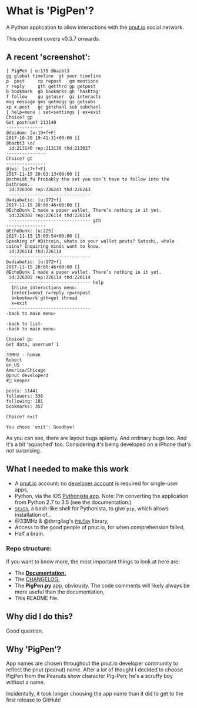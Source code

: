 # What is 'PigPen'?
A Python application to allow interactions with the [pnut.io](https://pnut.io) social network.

This document covers v0.3.7 onwards.

## A recent 'screenshot':

```
| PigPen | u:175 @bazbt3
gg global timeline  gt your timeline
p  post     rp repost   gm mentions
r reply     gth getthrd gp getpost
b bookmark  gb bookmrks gh 'hashtag'
f follow    gu getuser  gi interacts
msg message gms getmsgs gs getsubs
xp x-post   gc getchanl sub subchanl
| help=menu | set=settings | ex=exit
Choice? gp
Get postnum? 213140
--------------
@dasdom: [u:19+f+F]
2017-10-28 19:41:31+00:00 []
@bazbt3 \o/
 id:213140 rep:213130 thd:213027
---------------
Choice? gt
---------------
@jws: [u:7+f+F]
2017-11-15 20:03:13+00:00 []
@schmidt_fu Probably the set you don’t have to follow into the bathroom.
 id:226300 rep:226243 thd:226243
 ------------------------------- 
@adiabatic: [u:172+f]
2017-11-15 20:06:46+00:00 []
@EchoDunk I made a paper wallet. There’s nothing in it yet. 
 id:226302 rep:226114 thd:226114
 ------------------------------- gth
---------------
@EchoDunk: [u:225]
2017-11-15 15:05:54+00:00 []
Speaking of #Bitcoin, whats in your wallet pnuts? Satoshi, whole coins? Inquiring minds want to know. 
 id:226114 thd:226114
 ------------------------------- 
@adiabatic: [u:172+f]
2017-11-15 20:06:46+00:00 []
@EchoDunk I made a paper wallet. There’s nothing in it yet. 
 id:226302 rep:226114 thd:226114
 ------------------------------- help
  Inline interactions menu:
  [enter]=next r=reply rp=repost
  b=bookmark gth=get thread
  x=exit
 ------------------------------- 
-back to main menu-

-back to list-
-back to main menu-

Choice? gu
Get data, usernum? 1

33MHz - human
Robert
en_US
America/Chicago
@pnut developerd
#🐝 keeper

posts: 11441
followers: 336
following: 181
bookmarks: 357

Choice? exit
 
You chose 'exit': Goodbye!
```

As you can see, there are layout bugs aplenty. And ordinary bugs too. And it's a bit 'squashed' too. Considering it's being developed on a iPhone that's not surprising.

## What I needed to make this work
* A [pnut.io](https://pnut.io) account; no [developer account](https://pnut.io/dev) is required for single-user apps,
* Python, via the iOS [Pythonista app](http://omz-software.com/pythonista/). Note: I'm converting the application from Python 2.7 to 3.5 (see the documentation.)
* [`StaSh`](https://gist.github.com/CodyKochmann/4d6b40e77ba862e634185a038d2c3f13), a bash-like shell for Pythonista, to give `pip`, which allows installation of… 
* @33MHz & @thrrgilag's [`PNUTpy`](https://github.com/pnut-api/PNUTpy) library,
* Access to the good people of pnut.io, for when comprehension failed,
* Half a brain.

### Repo structure:
If you want to know more, the most important things to look at here are:

* The **[Documentation.](/docs/00-index.md)**
* The [CHANGELOG.](CHANGELOG.md)
* The **PigPen.py** app, obviously.  The code comments will likely always be more useful than the documentation,
* This README file.

## Why did I do this?
Good question.

## Why 'PigPen'?
App names are chosen throughout the pnut.io developer community to reflect the pnut (peanut) name. After a *lot* of thought I decided to choose PigPen from the Peanuts show character Pig-Pen; he's a scruffy boy without a name.

Incidentally, it took longer choosing the app name than it did to get to the first release to GitHub!
